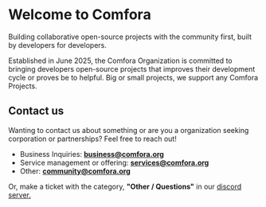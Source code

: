 # Welcome to Comfora

Building collaborative open-source projects with the community first, built by developers for developers.

Established in June 2025, the Comfora Organization is committed to bringing developers open-source projects that improves their development cycle or proves be to helpful. Big or small projects, we support any Comfora Projects.

## Contact us

Wanting to contact us about something or are you a organization seeking corporation or partnerships? Feel free to reach out!

- Business Inquiries: [**business@comfora.org**](mailto:business@comfora.org)
- Service management or offering: [**services@comfora.org**](mailto:services@comfora.org)
- Other: [**community@comfora.org**](mailto:community@comfora.org)

Or, make a ticket with the category, **"Other / Questions"** in our [discord server.](https://discord.gg/7pAmWQqGhF)
